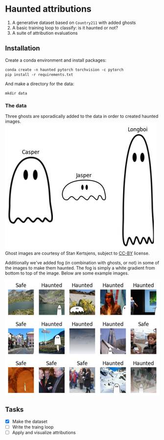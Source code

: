 # Haunted attributions

1. A generative dataset based on `Country211` with added ghosts
2. A basic training loop to classify: is it haunted or not?
3. A suite of attribution evaluations

## Installation

Create a conda environment and install packages:
```
conda create -n haunted pytorch torchvision -c pytorch
pip install -r requirements.txt
```

And make a directory for the data:
```
mkdir data
```

### The data
Three ghosts are sporadically added to the data in order to created haunted images.
![characters](characters.png "The Characters")
Ghost images are courtesy of Stan Kertsjens, subject to [CC-BY](https://creativecommons.org/licenses/by/4.0/legalcode) license.

Additionally we've added fog (in combination with ghosts, or not) in some of the images to make them haunted. The fog is simply a white gradient from bottom to top of the image. Below are some example images.

![examples](examples.png "Example images")

## Tasks
- [x] Make the dataset
- [ ] Write the traing loop
- [ ] Apply and visualize attributions
